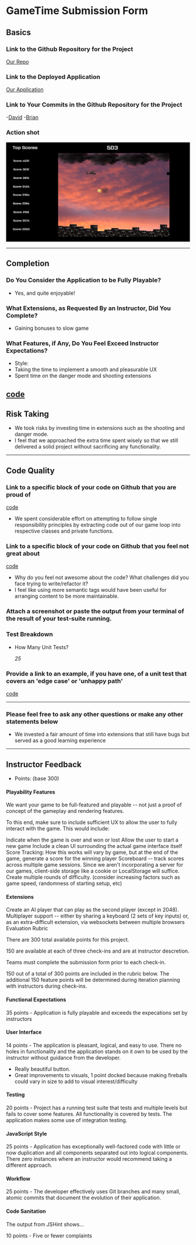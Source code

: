 # GameTime Submission Form

## Basics

### Link to the Github Repository for the Project
[Our Repo](https://github.com/damwhit/helicopter-time)

### Link to the Deployed Application
[Our Application](https://damwhit.github.io/helicopter-time/)

### Link to Your Commits in the Github Repository for the Project
-[David](https://github.com/damwhit/helicopter-time/commits?author=damwhit)
 -[Brian](https://github.com/damwhit/helicopter-time/commits?author=brianrip)

### Action shot
![Helicopter Time](./game-action.jpg)

---

## Completion

### Do You Consider the Application to be Fully Playable?
 - Yes, and quite enjoyable!

### What Extensions, as Requested By an Instructor, Did You Complete?
- Gaining bonuses to slow game

### What Features, if Any, Do You Feel Exceed Instructor Expectations?
- Style:
 - Taking the time to implement a smooth and pleasurable UX
 - Spent time on the danger mode and shooting extensions

 [code](https://github.com/damwhit/helicopter-time/blob/master/assets/stylesheets/index.css)
----

## Risk Taking
- We took risks by investing time in extensions such as the shooting and danger mode.
- I feel that we approached the extra time spent wisely so that we still delivered a solid project without sacrificing any functionality.

----

## Code Quality

### Link to a specific block of your code on Github that you are proud of

[code](https://github.com/damwhit/helicopter-time/blob/master/lib/game.js)  
- We spent considerable effort on attempting to follow single responsibility principles by extracting code out of our game loop into respective classes and private functions.

### Link to a specific block of your code on Github that you feel not great about

[code](https://github.com/damwhit/helicopter-time/blob/master/index.html)
- Why do you feel not awesome about the code? What challenges did you face trying to write/refactor it?
- I feel like using more semantic tags would have been useful for arranging content to be more maintainable.

### Attach a screenshot or paste the output from your terminal of the result of your test-suite running.

### Test Breakdown
- How Many Unit Tests?

  _25_

### Provide a link to an example, if you have one, of a unit test that covers an 'edge case' or 'unhappy path'

[code](https://github.com/damwhit/helicopter-time/blob/master/test/boundary-test.js)

-----

### Please feel free to ask any other questions or make any other statements below

- We invested a fair amount of time into extensions that still have bugs but served as a good learning experience

-----

## Instructor Feedback

- Points: (base 300)

#### Playability Features

We want your game to be full-featured and playable -- not just a proof of concept of the gameplay and rendering features.

To this end, make sure to include sufficient UX to allow the user to fully interact with the game. This would include:

Indicate when the game is over and won or lost
Allow the user to start a new game
Include a clean UI surrounding the actual game interface itself
Score Tracking: How this works will vary by game, but at the end of the game, generate a score for the winning player
Scoreboard -- track scores across multiple game sessions. Since we aren't incorporating a server for our games, client-side storage like a cookie or LocalStorage will suffice.
Create multiple rounds of difficulty. (consider increasing factors such as game speed, randomness of starting setup, etc)

#### Extensions

Create an AI player that can play as the second player (except in 2048).
Multiplayer support -- either by sharing a keyboard (2 sets of key inputs) or, as an extra-difficult extension, via websockets between multiple browsers
Evaluation Rubric

There are 300 total available points for this project.

150 are available at each of three check-ins and are at instructor descretion.

Teams must complete the submission form prior to each check-in.

150 out of a total of 300 points are included in the rubric below. The additional 150 feature points will be determined during iteration planning with instructors during check-ins.

#### Functional Expectations

35 points - Application is fully playable and exceeds the expecations set by instructors

#### User Interface

14 points - The application is pleasant, logical, and easy to use. There no holes in functionality and the application stands on it own to be used by the instructor without guidance from the developer.
- Really beautiful button.
- Great improvements to visuals, 1 point docked because making fireballs could vary in size to add to visual interest/difficulty

#### Testing

20 points - Project has a running test suite that tests and multiple levels but fails to cover some features. All functionality is covered by tests. The application makes some use of integration testing.

#### JavaScript Style

25 points - Application has exceptionally well-factored code with little or now duplication and all components separated out into logical components. There zero instances where an instructor would recommend taking a different approach.

#### Workflow

25 points - The developer effectively uses Git branches and many small, atomic commits that document the evolution of their application.

#### Code Sanitation

The output from JSHint shows…

10 points - Five or fewer complaints
